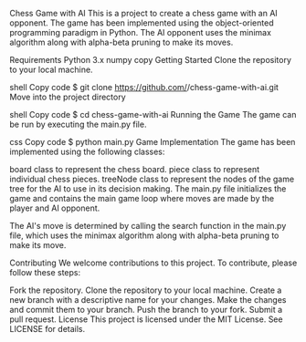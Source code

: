 Chess Game with AI
This is a project to create a chess game with an AI opponent. The game has been implemented using the object-oriented programming paradigm in Python. The AI opponent uses the minimax algorithm along with alpha-beta pruning to make its moves.

Requirements
Python 3.x
numpy
copy
Getting Started
Clone the repository to your local machine.

shell
Copy code
$ git clone https://github.com/<username>/chess-game-with-ai.git
Move into the project directory

shell
Copy code
$ cd chess-game-with-ai
Running the Game
The game can be run by executing the main.py file.

css
Copy code
$ python main.py
Game Implementation
The game has been implemented using the following classes:

board class to represent the chess board.
piece class to represent individual chess pieces.
treeNode class to represent the nodes of the game tree for the AI to use in its decision making.
The main.py file initializes the game and contains the main game loop where moves are made by the player and AI opponent.

The AI's move is determined by calling the search function in the main.py file, which uses the minimax algorithm along with alpha-beta pruning to make its move.

Contributing
We welcome contributions to this project. To contribute, please follow these steps:

Fork the repository.
Clone the repository to your local machine.
Create a new branch with a descriptive name for your changes.
Make the changes and commit them to your branch.
Push the branch to your fork.
Submit a pull request.
License
This project is licensed under the MIT License. See LICENSE for details.



